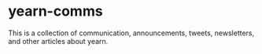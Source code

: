 # yearn-comms
This is a collection of communication, announcements, tweets, newsletters, and other articles about yearn. 
